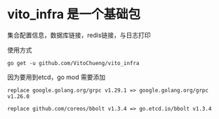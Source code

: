 # vito_infra 是一个基础包
集合配置信息，数据库链接，redis链接，与日志打印<br>

使用方式
```
go get -u github.com/VitoChueng/vito_infra
```

因为要用到etcd，go mod 需要添加

```
replace google.golang.org/grpc v1.29.1 => google.golang.org/grpc v1.26.0

replace github.com/coreos/bbolt v1.3.4 => go.etcd.io/bbolt v1.3.4
```
